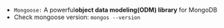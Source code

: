 - `Mongoose:` A powerful**object data modeling(ODM) library** for MongoDB
- Check mongoose version: `mongos --version`